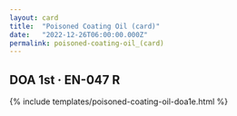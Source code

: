 ```yaml
---
layout: card
title:  "Poisoned Coating Oil (card)"
date:   "2022-12-26T06:00:00.000Z"
permalink: poisoned-coating-oil_(card)
---
```


## DOA 1st &middot; EN-047 R

{% include templates/poisoned-coating-oil-doa1e.html %}
